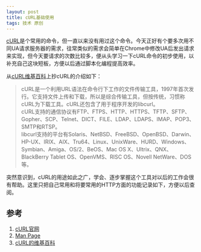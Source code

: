 ```yaml
---
layout: post
title: cURL基础使用
tags: 技术 原创
---
```


[cURL](https://curl.haxx.se/)是个常用的命令，但一直以来没有用过这个命令。今天正好有个要多次用不同UA请求服务器的需求，往常类似的需求会简单在Chrome中修改UA后发出请求来实现，但今天要请求的次数比较多，便从头学习一下cURL命令的初步使用，以补充自己这块短板，方便以后通过脚本化编程提高效率。

从[cURL维基百科](https://zh.wikipedia.org/wiki/CURL)上抄cURL的介绍如下：

> cURL是一个利用URL语法在命令行下工作的文件传输工具，1997年首次发行。它支持文件上传和下载，所以是综合传输工具，但按传统，习惯称cURL为下载工具。cURL还包含了用于程序开发的libcurl。  
> cURL支持的通信协议有FTP、FTPS、HTTP、HTTPS、TFTP、SFTP、Gopher、SCP、Telnet、DICT、FILE、LDAP、LDAPS、IMAP、POP3、SMTP和RTSP。  
> libcurl支持的平台有Solaris、NetBSD、FreeBSD、OpenBSD、Darwin、HP-UX、IRIX、AIX、Tru64、Linux、UnixWare、HURD、Windows、Symbian、Amiga、OS/2、BeOS、Mac OS X、Ultrix、QNX、BlackBerry Tablet OS、OpenVMS、RISC OS、Novell NetWare、DOS等。

突然意识到，cURL的用途如此之广，学会、逐步掌握这个工具对以后的工作会很有帮助。这里只把自己常用和将要常用的HTTP方面的功能记录如下，方便以后查阅。

## 参考
1. [cURL官网](https://curl.haxx.se/)
2. [Man Page](https://curl.haxx.se/docs/manpage.html)
3. [cURL的维基百科](https://zh.wikipedia.org/wiki/CURL)
